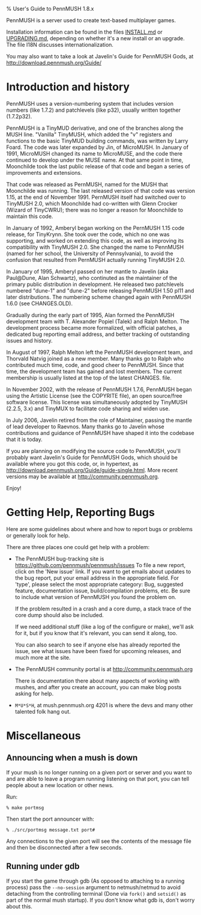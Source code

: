 % User's Guide to PennMUSH 1.8.x

PennMUSH is a server used to create text-based multiplayer games.

Installation information can be found in the files
[INSTALL.md](INSTALL.html) or [UPGRADING.md](UPGRADING.html),
depending on whether it's a new install or an upgrade.  The file I18N
discusses internationalization.

You may also want to take a look at Javelin's Guide for PennMUSH Gods,
at <http://download.pennmush.org/Guide/>

Introduction and history
========================

PennMUSH uses a version-numbering system that includes version numbers
(like 1.7.2) and patchlevels (like p32), usually written together
(1.7.2p32).

PennMUSH is a TinyMUD derivative, and one of the branches along the
MUSH line. "Vanilla" TinyMUSH, which added the "v" registers and
functions to the basic TinyMUD building commands, was written by Larry
Foard. The code was later expanded by Jin, of MicroMUSH. In January of
1991, MicroMUSH changed its name to MicroMUSE, and the code there
continued to develop under the MUSE name. At that same point in time,
Moonchilde took the last public release of that code and began a
series of improvements and extensions.

That code was released as PernMUSH, named for the MUSH that Moonchilde
was running. The last released version of that code was version 1.15,
at the end of November 1991. PernMUSH itself had switched over to
TinyMUSH 2.0, which Moonchilde had co-written with Glenn Crocker
(Wizard of TinyCWRU); there was no longer a reason for Moonchilde to
maintain this code.

In January of 1992, Amberyl began working on the PernMUSH 1.15 code
release, for TinyKrynn. She took over the code, which no one was
supporting, and worked on extending this code, as well as improving
its compatibility with TinyMUSH 2.0.  She changed the name to PennMUSH
(named for her school, the University of Pennsylvania), to avoid the
confusion that resulted from PernMUSH actually running TinyMUSH 2.0.

In January of 1995, Amberyl passed on her mantle to Javelin (aka
Paul@Dune, Alan Schwartz), who continuted as the maintainer of the
primary public distribution in development. He released two
patchlevels numbered "dune-1" and "dune-2" before releasing PennMUSH
1.50 pl11 and later distributions. The numbering scheme changed again
with PennMUSH 1.6.0 (see CHANGES.OLD).

Gradually during the early part of 1995, Alan formed the PennMUSH
development team with T. Alexander Popiel (Talek) and Ralph Melton.
The development process became more formalized, with official patches,
a dedicated bug reporting email address, and better tracking of
outstanding issues and history.

In August of 1997, Ralph Melton left the PennMUSH development team,
and Thorvald Natvig joined as a new member.  Many thanks go to Ralph
who contributed much time, code, and good cheer to PennMUSH.  Since
that time, the development team has gained and lost members.  The
current membership is usually listed at the top of the latest
CHANGES.<version> file.

In November 2002, with the release of PennMUSH 1.7.6, PennMUSH began
using the Artistic License (see the COPYRITE file), an open
source/free software license. This license was simultaneously adopted
by TinyMUSH (2.2.5, 3.x) and TinyMUX to facilitate code sharing and
widen use.

In July 2006, Javelin retired from the role of Maintainer, passing the
mantle of lead developer to Raevnos. Many thanks go to Javelin whose
contributions and guidance of PennMUSH have shaped it into the
codebase that it is today.

If you are planning on modifying the source code to PennMUSH, you'll
probably want Javelin's Guide for PennMUSH Gods, which should be
available where you got this code, or, in hypertext, as
<http://download.pennmush.org/Guide/guide-single.html>. More recent
versions may be available at <http://community.pennmush.org>.

Enjoy!

Getting Help, Reporting Bugs
============================

Here are some guidelines about where and how to report bugs or
problems or generally look for help.

There are three places one could get help with a problem:

*  The PennMUSH bug-tracking site is
   <https://github.com/pennmush/pennmush/issues> To file a new report,
   click on the 'New issue' link. If you want to get emails about
   updates to the bug report, put your email address in the
   appropriate field. For 'type', please select the most appropriate
   category: Bug, suggested feature, documentation issue,
   build/compilation problems, etc. Be sure to include what version of
   PennMUSH you found the problem on.

   If the problem resulted in a crash and a core dump, a stack trace
   of the core dump should also be included.

   If we need additional stuff (like a log of the configure or make),
   we'll ask for it, but if you know that it's relevant, you can send
   it along, too.

   You can also search to see if anyone else has already reported the
   issue, see what issues have been fixed for upcoming releases, and
   much more at the site.

* The PennMUSH community portal is at <http://community.pennmush.org>

  There is documentation there about many aspects of working with
  mushes, and after you create an account, you can make blog posts
  asking for help.

* `M*U*S*H`, at mush.pennmush.org 4201 is where the devs and many other
   talented folk hang out.

Miscellaneous
=============

Announcing when a mush is down
------------------------------

If your mush is no longer running on a given port or server and you
want to and are able to leave a program running listening on that
port, you can tell people about a new location or other news.

Run:

    % make portmsg

Then start the port announcer with:

    % ./src/portmsg message.txt port#

Any connections to the given port will see the contents of the message
file and then be disconnected after a few seconds.

Running under gdb
-----------------

If you start the game through gdb (As opposed to attaching to a
running process) pass the `--no-session` argument to netmush/netmud to
avoid detaching from the controlling terminal (Done via `fork()` and
`setsid()` as part of the normal mush startup). If you don't know what
gdb is, don't worry about this.

